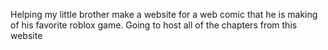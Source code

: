 Helping my little brother make a website for a web comic that he is making of his favorite roblox game. Going to host all of the chapters from this website
